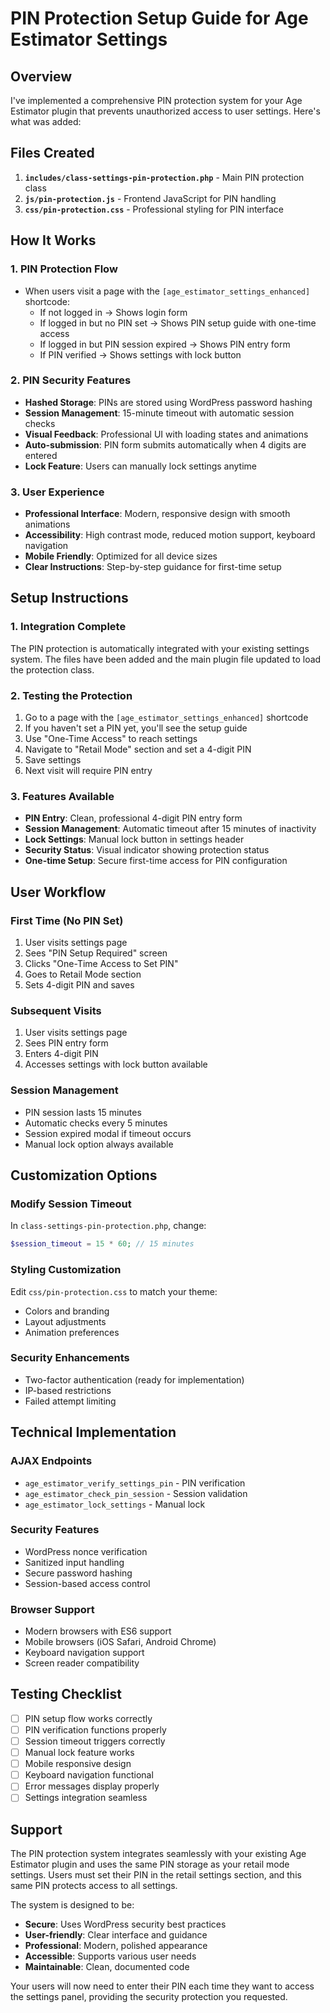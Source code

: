 # PIN Protection Setup Guide for Age Estimator Settings

## Overview

I've implemented a comprehensive PIN protection system for your Age Estimator plugin that prevents unauthorized access to user settings. Here's what was added:

## Files Created

1. **`includes/class-settings-pin-protection.php`** - Main PIN protection class
2. **`js/pin-protection.js`** - Frontend JavaScript for PIN handling
3. **`css/pin-protection.css`** - Professional styling for PIN interface

## How It Works

### 1. PIN Protection Flow

- When users visit a page with the `[age_estimator_settings_enhanced]` shortcode:
  - If not logged in → Shows login form
  - If logged in but no PIN set → Shows PIN setup guide with one-time access
  - If logged in but PIN session expired → Shows PIN entry form
  - If PIN verified → Shows settings with lock button

### 2. PIN Security Features

- **Hashed Storage**: PINs are stored using WordPress password hashing
- **Session Management**: 15-minute timeout with automatic session checks
- **Visual Feedback**: Professional UI with loading states and animations
- **Auto-submission**: PIN form submits automatically when 4 digits are entered
- **Lock Feature**: Users can manually lock settings anytime

### 3. User Experience

- **Professional Interface**: Modern, responsive design with smooth animations
- **Accessibility**: High contrast mode, reduced motion support, keyboard navigation
- **Mobile Friendly**: Optimized for all device sizes
- **Clear Instructions**: Step-by-step guidance for first-time setup

## Setup Instructions

### 1. Integration Complete

The PIN protection is automatically integrated with your existing settings system. The files have been added and the main plugin file updated to load the protection class.

### 2. Testing the Protection

1. Go to a page with the `[age_estimator_settings_enhanced]` shortcode
2. If you haven't set a PIN yet, you'll see the setup guide
3. Use "One-Time Access" to reach settings
4. Navigate to "Retail Mode" section and set a 4-digit PIN
5. Save settings
6. Next visit will require PIN entry

### 3. Features Available

- **PIN Entry**: Clean, professional 4-digit PIN entry form
- **Session Management**: Automatic timeout after 15 minutes of inactivity
- **Lock Settings**: Manual lock button in settings header
- **Security Status**: Visual indicator showing protection status
- **One-time Setup**: Secure first-time access for PIN configuration

## User Workflow

### First Time (No PIN Set)
1. User visits settings page
2. Sees "PIN Setup Required" screen
3. Clicks "One-Time Access to Set PIN"
4. Goes to Retail Mode section
5. Sets 4-digit PIN and saves

### Subsequent Visits
1. User visits settings page
2. Sees PIN entry form
3. Enters 4-digit PIN
4. Accesses settings with lock button available

### Session Management
- PIN session lasts 15 minutes
- Automatic checks every 5 minutes
- Session expired modal if timeout occurs
- Manual lock option always available

## Customization Options

### Modify Session Timeout
In `class-settings-pin-protection.php`, change:
```php
$session_timeout = 15 * 60; // 15 minutes
```

### Styling Customization
Edit `css/pin-protection.css` to match your theme:
- Colors and branding
- Layout adjustments
- Animation preferences

### Security Enhancements
- Two-factor authentication (ready for implementation)
- IP-based restrictions
- Failed attempt limiting

## Technical Implementation

### AJAX Endpoints
- `age_estimator_verify_settings_pin` - PIN verification
- `age_estimator_check_pin_session` - Session validation
- `age_estimator_lock_settings` - Manual lock

### Security Features
- WordPress nonce verification
- Sanitized input handling
- Secure password hashing
- Session-based access control

### Browser Support
- Modern browsers with ES6 support
- Mobile browsers (iOS Safari, Android Chrome)
- Keyboard navigation support
- Screen reader compatibility

## Testing Checklist

- [ ] PIN setup flow works correctly
- [ ] PIN verification functions properly
- [ ] Session timeout triggers correctly
- [ ] Manual lock feature works
- [ ] Mobile responsive design
- [ ] Keyboard navigation functional
- [ ] Error messages display properly
- [ ] Settings integration seamless

## Support

The PIN protection system integrates seamlessly with your existing Age Estimator plugin and uses the same PIN storage as your retail mode settings. Users must set their PIN in the retail settings section, and this same PIN protects access to all settings.

The system is designed to be:
- **Secure**: Uses WordPress security best practices
- **User-friendly**: Clear interface and guidance
- **Professional**: Modern, polished appearance
- **Accessible**: Supports various user needs
- **Maintainable**: Clean, documented code

Your users will now need to enter their PIN each time they want to access the settings panel, providing the security protection you requested.
